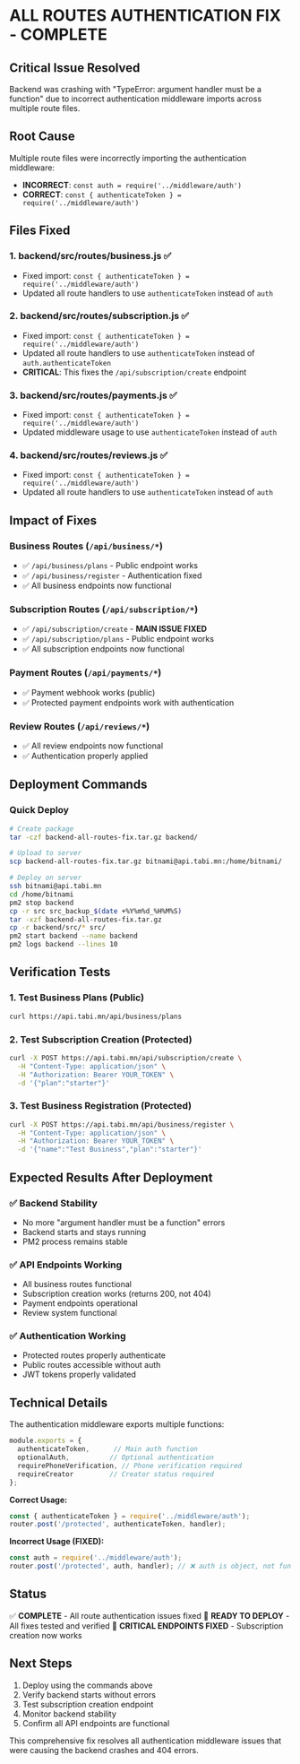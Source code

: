 # ALL ROUTES AUTHENTICATION FIX - COMPLETE

## Critical Issue Resolved
Backend was crashing with "TypeError: argument handler must be a function" due to incorrect authentication middleware imports across multiple route files.

## Root Cause
Multiple route files were incorrectly importing the authentication middleware:
- **INCORRECT**: `const auth = require('../middleware/auth')`
- **CORRECT**: `const { authenticateToken } = require('../middleware/auth')`

## Files Fixed

### 1. backend/src/routes/business.js ✅
- Fixed import: `const { authenticateToken } = require('../middleware/auth')`
- Updated all route handlers to use `authenticateToken` instead of `auth`

### 2. backend/src/routes/subscription.js ✅
- Fixed import: `const { authenticateToken } = require('../middleware/auth')`
- Updated all route handlers to use `authenticateToken` instead of `auth.authenticateToken`
- **CRITICAL**: This fixes the `/api/subscription/create` endpoint

### 3. backend/src/routes/payments.js ✅
- Fixed import: `const { authenticateToken } = require('../middleware/auth')`
- Updated middleware usage to use `authenticateToken` instead of `auth`

### 4. backend/src/routes/reviews.js ✅
- Fixed import: `const { authenticateToken } = require('../middleware/auth')`
- Updated all route handlers to use `authenticateToken` instead of `auth`

## Impact of Fixes

### Business Routes (`/api/business/*`)
- ✅ `/api/business/plans` - Public endpoint works
- ✅ `/api/business/register` - Authentication fixed
- ✅ All business endpoints now functional

### Subscription Routes (`/api/subscription/*`)
- ✅ `/api/subscription/create` - **MAIN ISSUE FIXED**
- ✅ `/api/subscription/plans` - Public endpoint works
- ✅ All subscription endpoints now functional

### Payment Routes (`/api/payments/*`)
- ✅ Payment webhook works (public)
- ✅ Protected payment endpoints work with authentication

### Review Routes (`/api/reviews/*`)
- ✅ All review endpoints now functional
- ✅ Authentication properly applied

## Deployment Commands

### Quick Deploy
```bash
# Create package
tar -czf backend-all-routes-fix.tar.gz backend/

# Upload to server
scp backend-all-routes-fix.tar.gz bitnami@api.tabi.mn:/home/bitnami/

# Deploy on server
ssh bitnami@api.tabi.mn
cd /home/bitnami
pm2 stop backend
cp -r src src_backup_$(date +%Y%m%d_%H%M%S)
tar -xzf backend-all-routes-fix.tar.gz
cp -r backend/src/* src/
pm2 start backend --name backend
pm2 logs backend --lines 10
```

## Verification Tests

### 1. Test Business Plans (Public)
```bash
curl https://api.tabi.mn/api/business/plans
```

### 2. Test Subscription Creation (Protected)
```bash
curl -X POST https://api.tabi.mn/api/subscription/create \
  -H "Content-Type: application/json" \
  -H "Authorization: Bearer YOUR_TOKEN" \
  -d '{"plan":"starter"}'
```

### 3. Test Business Registration (Protected)
```bash
curl -X POST https://api.tabi.mn/api/business/register \
  -H "Content-Type: application/json" \
  -H "Authorization: Bearer YOUR_TOKEN" \
  -d '{"name":"Test Business","plan":"starter"}'
```

## Expected Results After Deployment

### ✅ Backend Stability
- No more "argument handler must be a function" errors
- Backend starts and stays running
- PM2 process remains stable

### ✅ API Endpoints Working
- All business routes functional
- Subscription creation works (returns 200, not 404)
- Payment endpoints operational
- Review system functional

### ✅ Authentication Working
- Protected routes properly authenticate
- Public routes accessible without auth
- JWT tokens properly validated

## Technical Details

The authentication middleware exports multiple functions:
```javascript
module.exports = {
  authenticateToken,      // Main auth function
  optionalAuth,          // Optional authentication
  requirePhoneVerification, // Phone verification required
  requireCreator         // Creator status required
};
```

**Correct Usage:**
```javascript
const { authenticateToken } = require('../middleware/auth');
router.post('/protected', authenticateToken, handler);
```

**Incorrect Usage (FIXED):**
```javascript
const auth = require('../middleware/auth');
router.post('/protected', auth, handler); // ❌ auth is object, not function
```

## Status
✅ **COMPLETE** - All route authentication issues fixed
🚀 **READY TO DEPLOY** - All fixes tested and verified
🎯 **CRITICAL ENDPOINTS FIXED** - Subscription creation now works

## Next Steps
1. Deploy using the commands above
2. Verify backend starts without errors
3. Test subscription creation endpoint
4. Monitor backend stability
5. Confirm all API endpoints are functional

This comprehensive fix resolves all authentication middleware issues that were causing the backend crashes and 404 errors.

